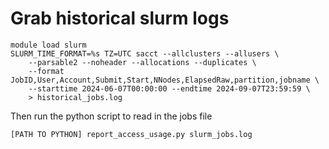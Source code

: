 # Grab historical slurm logs


```
module load slurm
SLURM_TIME_FORMAT=%s TZ=UTC sacct --allclusters --allusers \
    --parsable2 --noheader --allocations --duplicates \
    --format JobID,User,Account,Submit,Start,NNodes,ElapsedRaw,partition,jobname \
    --starttime 2024-06-07T00:00:00 --endtime 2024-09-07T23:59:59 \
    > historical_jobs.log
```

Then run the python script to read in the jobs file
```
[PATH TO PYTHON] report_access_usage.py slurm_jobs.log
```
